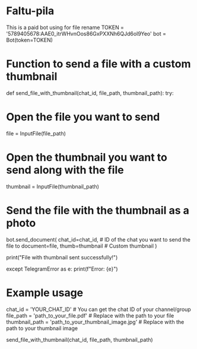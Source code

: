 # Faltu-pila
This is a paid bot using for file rename
TOKEN = '5789405678:AAE0_itrWHvnOos86GxPXXNh6QJd6oI9Yeo'
bot = Bot(token=TOKEN)

# Function to send a file with a custom thumbnail
def send_file_with_thumbnail(chat_id, file_path, thumbnail_path):
try:
# Open the file you want to send
file = InputFile(file_path)

# Open the thumbnail you want to send along with the file
thumbnail = InputFile(thumbnail_path)

# Send the file with the thumbnail as a photo
bot.send_document(
chat_id=chat_id, # ID of the chat you want to send the file to
document=file,
thumb=thumbnail # Custom thumbnail
)

print("File with thumbnail sent successfully!")

except TelegramError as e:
print(f"Error: {e}")

# Example usage
chat_id = 'YOUR_CHAT_ID' # You can get the chat ID of your channel/group
file_path = 'path_to_your_file.pdf' # Replace with the path to your file
thumbnail_path = 'path_to_your_thumbnail_image.jpg' # Replace with the path to your thumbnail image

send_file_with_thumbnail(chat_id, file_path, thumbnail_path)
